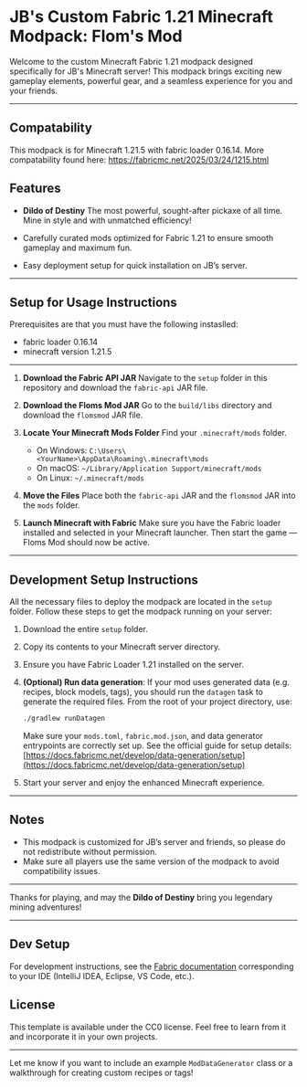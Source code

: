 
# JB's Custom Fabric 1.21 Minecraft Modpack: Flom's Mod

Welcome to the custom Minecraft Fabric 1.21 modpack designed specifically for JB's Minecraft server! This modpack brings exciting new gameplay elements, powerful gear, and a seamless experience for you and your friends.

---

## Compatability 
This modpack is for Minecraft 1.21.5 with fabric loader 0.16.14. More compatability found here: https://fabricmc.net/2025/03/24/1215.html

## Features

* **Dildo of Destiny**
  The most powerful, sought-after pickaxe of all time. Mine in style and with unmatched efficiency!

* Carefully curated mods optimized for Fabric 1.21 to ensure smooth gameplay and maximum fun.

* Easy deployment setup for quick installation on JB’s server.

---

## Setup for Usage Instructions
Prerequisites are that you must have the following instaslled:
- fabric loader 0.16.14
- minecraft version 1.21.5

---

1. **Download the Fabric API JAR**
   Navigate to the `setup` folder in this repository and download the `fabric-api` JAR file.

2. **Download the Floms Mod JAR**
   Go to the `build/libs` directory and download the `flomsmod` JAR file.

3. **Locate Your Minecraft Mods Folder**
   Find your `.minecraft/mods` folder.

   * On Windows: `C:\Users\<YourName>\AppData\Roaming\.minecraft\mods`
   * On macOS: `~/Library/Application Support/minecraft/mods`
   * On Linux: `~/.minecraft/mods`

4. **Move the Files**
   Place both the `fabric-api` JAR and the `flomsmod` JAR into the `mods` folder.

5. **Launch Minecraft with Fabric**
   Make sure you have the Fabric loader installed and selected in your Minecraft launcher. Then start the game — Floms Mod should now be active.

---

## Development Setup Instructions

All the necessary files to deploy the modpack are located in the `setup` folder. Follow these steps to get the modpack running on your server:

1. Download the entire `setup` folder.
2. Copy its contents to your Minecraft server directory.
3. Ensure you have Fabric Loader 1.21 installed on the server.
4. **(Optional) Run data generation**:
   If your mod uses generated data (e.g. recipes, block models, tags), you should run the `datagen` task to generate the required files.
   From the root of your project directory, use:

   ```bash
   ./gradlew runDatagen
   ```

   Make sure your `mods.toml`, `fabric.mod.json`, and data generator entrypoints are correctly set up.
   See the official guide for setup details:
   [https://docs.fabricmc.net/develop/data-generation/setup](https://docs.fabricmc.net/develop/data-generation/setup)
5. Start your server and enjoy the enhanced Minecraft experience.

---

## Notes

* This modpack is customized for JB’s server and friends, so please do not redistribute without permission.
* Make sure all players use the same version of the modpack to avoid compatibility issues.

---

Thanks for playing, and may the **Dildo of Destiny** bring you legendary mining adventures!

---

## Dev Setup

For development instructions, see the [Fabric documentation](https://docs.fabricmc.net/develop/getting-started/setting-up-a-development-environment) corresponding to your IDE (IntelliJ IDEA, Eclipse, VS Code, etc.).

## License

This template is available under the CC0 license. Feel free to learn from it and incorporate it in your own projects.

---

Let me know if you want to include an example `ModDataGenerator` class or a walkthrough for creating custom recipes or tags!
